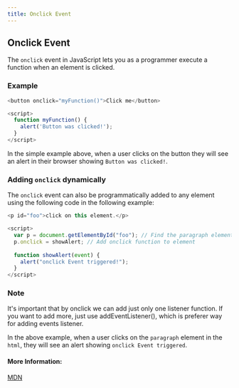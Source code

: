 ```yaml
---
title: Onclick Event
---
```

## Onclick Event
The `onclick` event in JavaScript lets you as a programmer execute a function when an element is clicked. 

### Example
```javascript
<button onclick="myFunction()">Click me</button>

<script>
  function myFunction() {
    alert('Button was clicked!');
  }
</script>
```

In the simple example above, when a user clicks on the button they will see an alert in their browser showing `Button was clicked!`. 

### Adding `onclick` dynamically
The `onclick` event can also be programmatically added to any element using the following code in the following example:

```javascript
<p id="foo">click on this element.</p>

<script>
  var p = document.getElementById("foo"); // Find the paragraph element in the page
  p.onclick = showAlert; // Add onclick function to element
    
  function showAlert(event) {
    alert("onclick Event triggered!");
  }
</script>
```

### Note ###

It's important that by onclick we can add just only one listener function. If you want to add more, just use addEventListener(), which is preferer way for adding events listener.

In the above example, when a user clicks on the `paragraph` element in the `html`, they will see an alert showing `onclick Event triggered`. 
#### More Information:
[MDN](https://developer.mozilla.org/en-US/docs/Web/API/GlobalEventHandlers/onclick)

